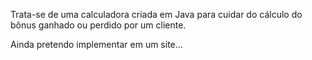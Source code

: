 Trata-se de uma calculadora criada em Java para cuidar do cálculo do bônus ganhado ou perdido por um cliente.

Ainda pretendo implementar em um site...

